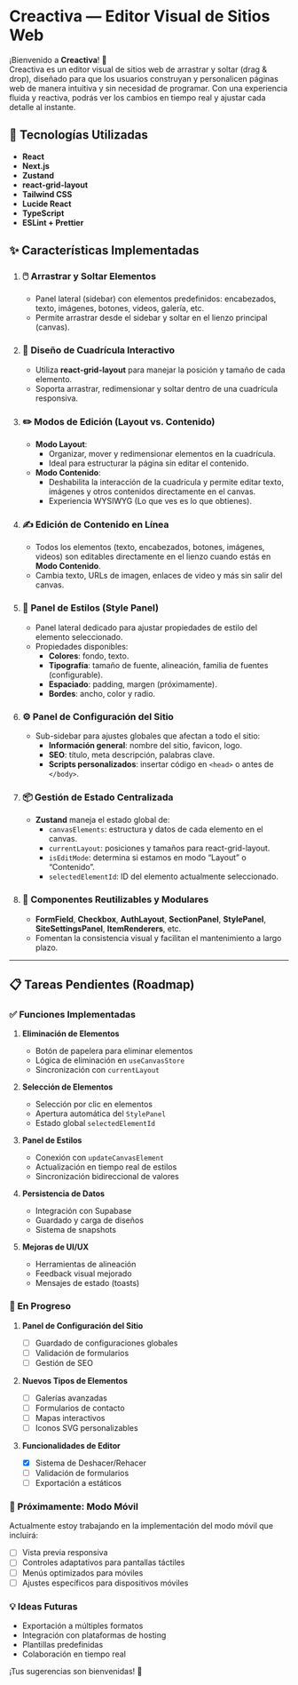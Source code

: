 # Creactiva — Editor Visual de Sitios Web

¡Bienvenido a **Creactiva**! 🎉  
Creactiva es un editor visual de sitios web de arrastrar y soltar (drag & drop), diseñado para que los usuarios construyan y personalicen páginas web de manera intuitiva y sin necesidad de programar. Con una experiencia fluida y reactiva, podrás ver los cambios en tiempo real y ajustar cada detalle al instante.

## 🚀 Tecnologías Utilizadas

- **React**
- **Next.js**
- **Zustand**
- **react-grid-layout**
- **Tailwind CSS**
- **Lucide React**
- **TypeScript**
- **ESLint + Prettier**

## ✨ Características Implementadas

1. ### 🖱️ Arrastrar y Soltar Elementos

   - Panel lateral (sidebar) con elementos predefinidos: encabezados, texto, imágenes, botones, videos, galería, etc.
   - Permite arrastrar desde el sidebar y soltar en el lienzo principal (canvas).

2. ### 📐 Diseño de Cuadrícula Interactivo

   - Utiliza **react-grid-layout** para manejar la posición y tamaño de cada elemento.
   - Soporta arrastrar, redimensionar y soltar dentro de una cuadrícula responsiva.

3. ### ✏️ Modos de Edición (Layout vs. Contenido)

   - **Modo Layout**:
     - Organizar, mover y redimensionar elementos en la cuadrícula.
     - Ideal para estructurar la página sin editar el contenido.
   - **Modo Contenido**:
     - Deshabilita la interacción de la cuadrícula y permite editar texto, imágenes y otros contenidos directamente en el canvas.
     - Experiencia WYSIWYG (Lo que ves es lo que obtienes).

4. ### ✍️ Edición de Contenido en Línea

   - Todos los elementos (texto, encabezados, botones, imágenes, videos) son editables directamente en el lienzo cuando estás en **Modo Contenido**.
   - Cambia texto, URLs de imagen, enlaces de video y más sin salir del canvas.

5. ### 🎨 Panel de Estilos (Style Panel)

   - Panel lateral dedicado para ajustar propiedades de estilo del elemento seleccionado.
   - Propiedades disponibles:
     - **Colores**: fondo, texto.
     - **Tipografía**: tamaño de fuente, alineación, familia de fuentes (configurable).
     - **Espaciado**: padding, margen (próximamente).
     - **Bordes**: ancho, color y radio.

6. ### ⚙️ Panel de Configuración del Sitio

   - Sub-sidebar para ajustes globales que afectan a todo el sitio:
     - **Información general**: nombre del sitio, favicon, logo.
     - **SEO**: título, meta descripción, palabras clave.
     - **Scripts personalizados**: insertar código en `<head>` o antes de `</body>`.

7. ### 📦 Gestión de Estado Centralizada

   - **Zustand** maneja el estado global de:
     - `canvasElements`: estructura y datos de cada elemento en el canvas.
     - `currentLayout`: posiciones y tamaños para react-grid-layout.
     - `isEditMode`: determina si estamos en modo “Layout” o “Contenido”.
     - `selectedElementId`: ID del elemento actualmente seleccionado.

8. ### 🧩 Componentes Reutilizables y Modulares
   - **FormField**, **Checkbox**, **AuthLayout**, **SectionPanel**, **StylePanel**, **SiteSettingsPanel**, **ItemRenderers**, etc.
   - Fomentan la consistencia visual y facilitan el mantenimiento a largo plazo.

---

## 📋 Tareas Pendientes (Roadmap)

### ✅ Funciones Implementadas

1. **Eliminación de Elementos**

   - Botón de papelera para eliminar elementos
   - Lógica de eliminación en `useCanvasStore`
   - Sincronización con `currentLayout`

2. **Selección de Elementos**

   - Selección por clic en elementos
   - Apertura automática del `StylePanel`
   - Estado global `selectedElementId`

3. **Panel de Estilos**

   - Conexión con `updateCanvasElement`
   - Actualización en tiempo real de estilos
   - Sincronización bidireccional de valores

4. **Persistencia de Datos**

   - Integración con Supabase
   - Guardado y carga de diseños
   - Sistema de snapshots

5. **Mejoras de UI/UX**
   - Herramientas de alineación
   - Feedback visual mejorado
   - Mensajes de estado (toasts)

### 🚧 En Progreso

1. **Panel de Configuración del Sitio**

   - [ ] Guardado de configuraciones globales
   - [ ] Validación de formularios
   - [ ] Gestión de SEO

2. **Nuevos Tipos de Elementos**

   - [ ] Galerías avanzadas
   - [ ] Formularios de contacto
   - [ ] Mapas interactivos
   - [ ] Iconos SVG personalizables

3. **Funcionalidades de Editor**
   - [x] Sistema de Deshacer/Rehacer
   - [ ] Validación de formularios
   - [ ] Exportación a estáticos

### 📱 Próximamente: Modo Móvil

Actualmente estoy trabajando en la implementación del modo móvil que incluirá:

- [ ] Vista previa responsiva
- [ ] Controles adaptativos para pantallas táctiles
- [ ] Menús optimizados para móviles
- [ ] Ajustes específicos para dispositivos móviles

### 💡 Ideas Futuras

- Exportación a múltiples formatos
- Integración con plataformas de hosting
- Plantillas predefinidas
- Colaboración en tiempo real

¡Tus sugerencias son bienvenidas! 🙌

